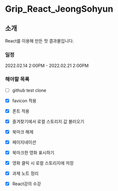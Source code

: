 # Grip_React_JeongSohyun

## 소개
React를 이용해 만든 첫 결과물입니다.

### 일정
2022.02.14 2:00PM - 2022.02.21 2:00PM

### 해야할 목록
- [ ] github test clone 
- [x] favicon 적용
- [x] 폰트 적용
- [x] 즐겨찾기에서 로컬 스토리지 값 불러오기
- [x] 북마크 해제
- [x] 페이지네이션
- [x] 북마크한 영화 표시하기
- [x] 영화 클릭 시 로컬 스토리지에 저장
- [x] 과제 노트 정리
- [x] React강의 수강

